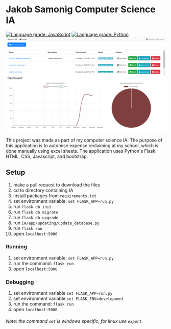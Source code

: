 # Jakob Samonig Computer Science IA
[![Language grade: JavaScript](https://img.shields.io/lgtm/grade/javascript/g/JSamonig/IA.svg?logo=lgtm&logoWidth=18)](https://lgtm.com/projects/g/JSamonig/IA/context:javascript)
[![Language grade: Python](https://img.shields.io/lgtm/grade/python/g/JSamonig/IA.svg?logo=lgtm&logoWidth=18)](https://lgtm.com/projects/g/JSamonig/IA/context:python)
![Screenshot of app](for_readme.png)

This project was made as part of my computer science IA. The purpose of this application is to automise expense
reclaiming at my school, which is done manually using excel sheets. The application uses Python's Flask, HTML, CSS, 
Javascript, and bootstrap.

## Setup
1) make a pull request to download the files
2) cd to directory containing IA
2) install packages from `requirements.txt`
3) set environment variable: `set FLASK_APP=run.py`
4) run `flask db init`
5) run `flask db migrate`
6) run `flask db upgrade`
6) run `IA/app/updating/update_database.py`
7) run `flask run`
8) open `localhost:5000`

### Running
1) set environment variable: `set FLASK_APP=run.py`
2) run the command: `flask run`
3) open `localhost:5000`

### Debugging
1) set environment variable `set FLASK_APP=run.py`
2) set environment variable `set FLASK_ENV=development`
3) run the command: `flask run`
4) open `localhost:5000`

###### Note: the command `set` is windows specific, for linux use `export`.

